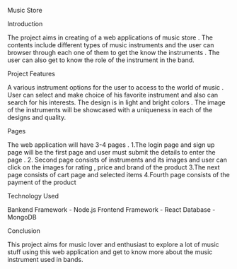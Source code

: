 Music Store 

Introduction

The project aims in creating of a web applications of music store . The contents include different types of music instruments and the user can browser through each one of them to get the know the instruments . The user can also get to know the role of the instrument in the band.


Project Features

A various instrument options for the user to access to the world of music . User can select and make choice of his favorite instrument and also can search for his interests. The design is in light and bright colors . The image of the instruments will be showcased with a uniqueness in each of the designs and quality.

Pages

The web application will have 3-4 pages . 
1.The login page and sign up page will be the first page and user must submit the details to enter the page .
2. Second page consists of instruments and its images and user can click on the images for rating , price and brand of the product
3.The next page consists of cart page and selected items
4.Fourth page consists of the payment of the product

Technology Used

Bankend Framework - Node.js
Frontend Framework - React
Database - MongoDB
 
Conclusion

This project aims for music lover and enthusiast to explore a lot of music stuff using this web application and get to know more about the music instrument used in bands.

